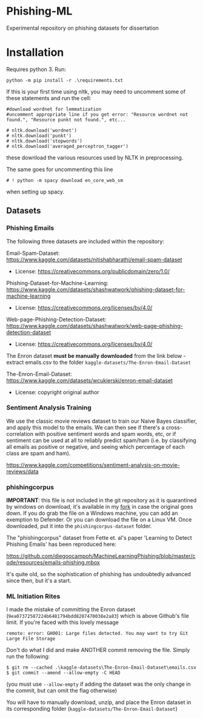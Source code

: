 # Phishing-ML
Experimental repository on phishing datasets for dissertation

# Installation

Requires python 3. Run:

```
python -m pip install -r .\requirements.txt
```

If this is your first time using nltk, you may need to uncomment some of these statements and run the cell:

```
#download wordnet for lemmatization
#uncomment appropriate line if you get error: "Resource wordnet not found.", "Resource punkt not found.", etc...

# nltk.download('wordnet')
# nltk.download('punkt')
# nltk.download('stopwords')
# nltk.download('averaged_perceptron_tagger')
```

these download the various resources used by NLTK in preprocessing.

The same goes for uncommenting this line

```
# ! python -m spacy download en_core_web_sm
```

when setting up spacy.

## Datasets

### Phishing Emails

The following three datasets are included within the repository:

Email-Spam-Dataset: https://www.kaggle.com/datasets/nitishabharathi/email-spam-dataset
- License: https://creativecommons.org/publicdomain/zero/1.0/

Phishing-Dataset-for-Machine-Learning: https://www.kaggle.com/datasets/shashwatwork/phishing-dataset-for-machine-learning
- License: https://creativecommons.org/licenses/by/4.0/

Web-page-Phishing-Detection-Dataset: https://www.kaggle.com/datasets/shashwatwork/web-page-phishing-detection-dataset
- License: https://creativecommons.org/licenses/by/4.0/

The Enron dataset **must be manually downloaded** from the link below - extract emails.csv to the folder `kaggle-datasets/The-Enron-Email-Dataset`

The-Enron-Email-Dataset: https://www.kaggle.com/datasets/wcukierski/enron-email-dataset
- License: copyright original author

### Sentiment Analysis Training

We use the classic movie reviews dataset to train our Naive Bayes classifier, and apply this model to the emails. We can then see if there's a cross-correlation with positive sentiment words and spam words, etc, or if sentiment can be used at all to reliably predict spam/ham (i.e. by classifying all emails as positive or negative, and seeing which percentage of each class are spam and ham).

https://www.kaggle.com/competitions/sentiment-analysis-on-movie-reviews/data

### phishingcorpus

**IMPORTANT**: this file is not included in the git repository as it is quarantined by windows on download, it's available in my [fork](https://github.com/Twigonometry/MachineLearningPhishing) in case the original goes down. If you do grab the file on a Windows machine, you can add an exemption to Defender. Or you can download the file on a Linux VM. Once downloaded, put it into the `phishingcorpus-dataset` folder.

The "phishingcorpus" dataset from Fette et. al's paper 'Learning to Detect Phishing Emails' has been reproduced here:

https://github.com/diegoocampoh/MachineLearningPhishing/blob/master/code/resources/emails-phishing.mbox

It's quite old, so the sophistication of phishing has undoubtedly advanced since then, but it's a start.

### ML Initiation Rites

I made the mistake of committing the Enron dataset (`9ea07372587224b6481794bdd8287470038e2a83`) which is above Github's file limit. If you're faced with this lovely message

```
remote: error: GH001: Large files detected. You may want to try Git Large File Storage
```

Don't do what I did and make ANOTHER commit removing the file. Simply run the following:

```
$ git rm --cached .\kaggle-datasets\The-Enron-Email-Dataset\emails.csv
$ git commit --amend --allow-empty -C HEAD
```

(you must use `--allow-empty` if adding the dataset was the only change in the commit, but can omit the flag otherwise)

You will have to manually download, unzip, and place the Enron dataset in its corresponding folder (`kaggle-datasets/The-Enron-Email-Dataset`)
